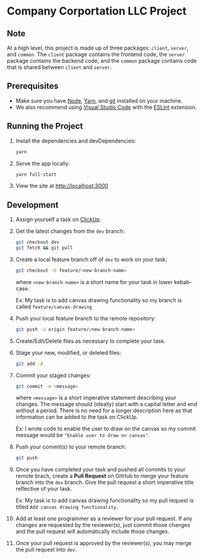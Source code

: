# Company Corportation LLC Project

## Note

At a high level, this project is made up of three packages: `client`, `server`, and `common`. The `client` package contains the frontend code, the `server` package contains the backend code, and the `common` package contains code that is shared between `client` and `server`.

## Prerequisites

- Make sure you have [Node](https://nodejs.org/), [Yarn](https://yarnpkg.com/), and [git](https://git-scm.com/) installed on your machine.
- We also recommend using [Visual Studio Code](https://code.visualstudio.com/) with the [ESLint](https://marketplace.visualstudio.com/items?itemName=dbaeumer.vscode-eslint) extension.

## Running the Project

1. Install the dependencies and devDependencies:
    
    ```sh
    yarn
    ```

2. Serve the app locally:
    
    ```sh
    yarn full-start
    ```

3. View the site at <http://localhost:3000>

## Development

1. Assign yourself a task on [ClickUp](https://app.clickup.com/).

2. Get the latest changes from the `dev` branch:
    
    ```sh
    git checkout dev
    git fetch && git pull
    ```

3. Create a local feature branch off of `dev` to work on your task:
    
    ```sh
    git checkout -b feature/<new-branch-name>
    ```
    where `<new-branch-name>` is a short name for your task in lower kebab-case.

    Ex: My task is to add canvas drawing functionality so my branch is called `feature/canvas-drawing`
    
4. Push your local feature branch to the remote repository:
    
    ```sh
    git push -u origin feature/<new-branch-name>
    ```

5. Create/Edit/Delete files as necessary to complete your task.

6. Stage your new, modified, or deleted files:
    
    ```sh
    git add -A
    ```

7. Commit your staged changes:
    
    ```sh
    git commit -m <message>
    ```
    where `<message>` is a short imperative statement describing your changes. The message should (ideally) start with a capital letter and end without a period. There is no need for a longer description here as that information can be added to the task on ClickUp.
    
    Ex: I wrote code to enable the user to draw on the canvas so my commit message would be `"Enable user to draw on canvas"`.

8. Push your commit(s) to your remote branch:
    
    ```sh
    git push
    ```

9. Once you have completed your task and pushed all commits to your remote brach, create a **Pull Request** on GitHub to merge your feature branch into the `dev` branch. Give the pull request a short imperative title reflective of your task.

    Ex: My task is to add canvas drawing functionality so my pull request is titled `Add canvas drawing functionality`.

10. Add at least one programmer as a reviewer for your pull request. If any changes are requested by the reviewer(s), just commit those changes and the pull request will automatically include those changes.

11. Once your pull request is approved by the reviewer(s), you may merge the pull request into `dev`.